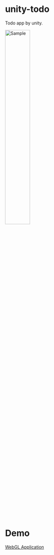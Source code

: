 # unity-todo

Todo app by unity.

<img src="https://i.imgur.com/sC63Mrh.png" width="40%" height="40%" style="border:0;box-shadow:0 0 0 0; " alt="Sample">

# Demo

[WebGL Application](https://web.editey.com/1ZiSSfblDoxgTL4PC4zk5qAXU1hFFaHa2/index.html)
